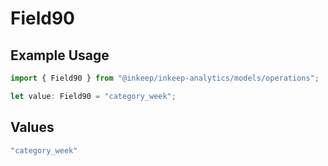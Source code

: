 # Field90

## Example Usage

```typescript
import { Field90 } from "@inkeep/inkeep-analytics/models/operations";

let value: Field90 = "category_week";
```

## Values

```typescript
"category_week"
```